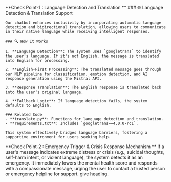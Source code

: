 **Check Point-1 : Language Detection and Translation **
    ### 🌐 Language Detection & Translation Support

    Our chatbot enhances inclusivity by incorporating automatic language detection and bidirectional translation, allowing users to communicate in their native language while receiving intelligent responses.
    
    ### 🔍 How It Works

    1. **Language Detection**: The system uses `googletrans` to identify the user's language. If it's not English, the message is translated into English for processing.
  
    2. **English-First Processing**: The translated message goes through our NLP pipeline for classification, emotion detection, and AI response generation using the Mistral API.

    3. **Response Translation**: The English response is translated back into the user's original language.

    4. **Fallback Logic**: If language detection fails, the system defaults to English.

    ### Related Code
    - **translate.py**: Functions for language detection and translation.
    - **requirements.txt**: Includes `googletrans==4.0.0-rc1`.

    This system effectively bridges language barriers, fostering a supportive environment for users seeking help.

**Check Point-2 : Emergency Trigger & Crisis Response Mechanism  **
    If a user's message indicates extreme distress or crisis (e.g., suicidal thoughts, self-harm intent, or violent language), the system detects it as an emergency. It immediately lowers the mental health score       and responds with a compassionate message, urging the user to contact a trusted person or emergency helpline for support.
    give heading.

